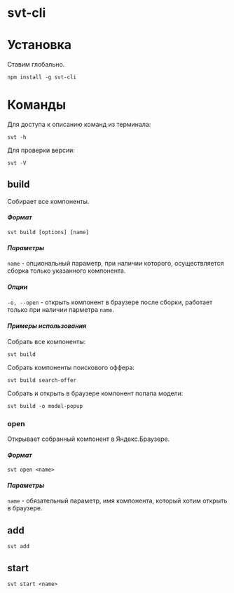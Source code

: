# svt-cli
# Установка
Ставим глобально.
```
npm install -g svt-cli
```
# Команды
Для доступа к описанию команд из терминала:
```
svt -h
```

Для проверки версии:
```
svt -V
```
## build
Собирает все компоненты.
#### _Формат_
```
svt build [options] [name]
```
#### _Параметры_
```name``` - опциональный параметр, при наличии которого, осуществляется сборка только указанного компонента.

#### _Опции_
```-o, --open``` - открыть компонент в браузере после сборки, работает только при наличии парметра ```name```.

#### _Примеры использования_
Cобрать все компоненты:
```
svt build
```
Cобрать компоненты поискового оффера:
```
svt build search-offer
```
Cобрать и открыть в браузере компонент попапа модели:
```
svt build -o model-popup
```

### open
Открывает собранный компонент в Яндекс.Браузере.
#### _Формат_
```
svt open <name>
```
#### _Параметры_
```name``` - обязательный параметр, имя компонента, который хотим открыть в браузере.
## add
```
svt add
```
## start
```
svt start <name>
```
